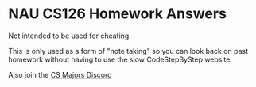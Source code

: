 # NAU CS126 Homework Answers 
Not intended to be used for cheating.

This is only used as a form of "note taking" so you can look back on past homework without having to use the slow CodeStepByStep website.


Also join the [CS Majors Discord](https://discord.gg/invite/Tm3wkC3W8K)

